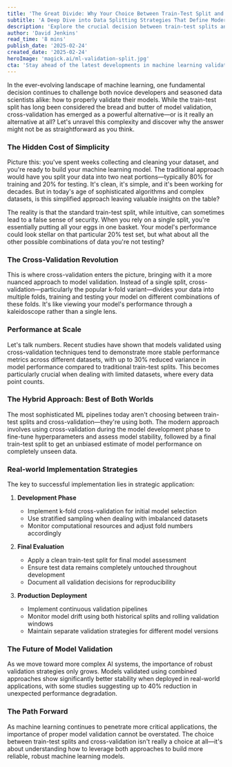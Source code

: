```yaml
---
title: 'The Great Divide: Why Your Choice Between Train-Test Split and Cross-Validation Could Make or Break Your ML Model'
subtitle: 'A Deep Dive into Data Splitting Strategies That Define Modern Machine Learning Success'
description: 'Explore the crucial decision between train-test splits and cross-validation in machine learning model validation. Learn why modern ML pipelines are embracing a hybrid approach that combines both methods for optimal results, and discover how proper validation strategies can reduce model performance variance by up to 30%.'
author: 'David Jenkins'
read_time: '8 mins'
publish_date: '2025-02-24'
created_date: '2025-02-24'
heroImage: 'magick.ai/ml-validation-split.jpg'
cta: 'Stay ahead of the latest developments in machine learning validation techniques. Follow us on LinkedIn for regular insights into building more reliable and robust ML models.'
---
```


In the ever-evolving landscape of machine learning, one fundamental decision continues to challenge both novice developers and seasoned data scientists alike: how to properly validate their models. While the train-test split has long been considered the bread and butter of model validation, cross-validation has emerged as a powerful alternative—or is it really an alternative at all? Let's unravel this complexity and discover why the answer might not be as straightforward as you think.

### The Hidden Cost of Simplicity

Picture this: you've spent weeks collecting and cleaning your dataset, and you're ready to build your machine learning model. The traditional approach would have you split your data into two neat portions—typically 80% for training and 20% for testing. It's clean, it's simple, and it's been working for decades. But in today's age of sophisticated algorithms and complex datasets, is this simplified approach leaving valuable insights on the table?

The reality is that the standard train-test split, while intuitive, can sometimes lead to a false sense of security. When you rely on a single split, you're essentially putting all your eggs in one basket. Your model's performance could look stellar on that particular 20% test set, but what about all the other possible combinations of data you're not testing?

### The Cross-Validation Revolution

This is where cross-validation enters the picture, bringing with it a more nuanced approach to model validation. Instead of a single split, cross-validation—particularly the popular k-fold variant—divides your data into multiple folds, training and testing your model on different combinations of these folds. It's like viewing your model's performance through a kaleidoscope rather than a single lens.

### Performance at Scale

Let's talk numbers. Recent studies have shown that models validated using cross-validation techniques tend to demonstrate more stable performance metrics across different datasets, with up to 30% reduced variance in model performance compared to traditional train-test splits. This becomes particularly crucial when dealing with limited datasets, where every data point counts.

### The Hybrid Approach: Best of Both Worlds

The most sophisticated ML pipelines today aren't choosing between train-test splits and cross-validation—they're using both. The modern approach involves using cross-validation during the model development phase to fine-tune hyperparameters and assess model stability, followed by a final train-test split to get an unbiased estimate of model performance on completely unseen data.

### Real-world Implementation Strategies

The key to successful implementation lies in strategic application:

1. **Development Phase**
   - Implement k-fold cross-validation for initial model selection
   - Use stratified sampling when dealing with imbalanced datasets
   - Monitor computational resources and adjust fold numbers accordingly

2. **Final Evaluation**
   - Apply a clean train-test split for final model assessment
   - Ensure test data remains completely untouched throughout development
   - Document all validation decisions for reproducibility

3. **Production Deployment**
   - Implement continuous validation pipelines
   - Monitor model drift using both historical splits and rolling validation windows
   - Maintain separate validation strategies for different model versions

### The Future of Model Validation

As we move toward more complex AI systems, the importance of robust validation strategies only grows. Models validated using combined approaches show significantly better stability when deployed in real-world applications, with some studies suggesting up to 40% reduction in unexpected performance degradation.

### The Path Forward

As machine learning continues to penetrate more critical applications, the importance of proper model validation cannot be overstated. The choice between train-test splits and cross-validation isn't really a choice at all—it's about understanding how to leverage both approaches to build more reliable, robust machine learning models.